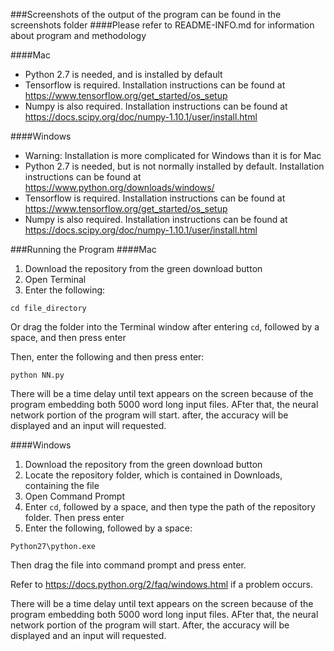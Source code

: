 ###Screenshots of the output of the program can be found in the screenshots folder
####Please refer to README-INFO.md for information about program and methodology

####Mac

* Python 2.7 is needed, and is installed by default
* Tensorflow is required. Installation instructions can be found at https://www.tensorflow.org/get_started/os_setup
* Numpy is also required. Installation instructions can be found at https://docs.scipy.org/doc/numpy-1.10.1/user/install.html

####Windows
* Warning: Installation is more complicated for Windows than it is for Mac
* Python 2.7 is needed, but is not normally installed by default. Installation instructions can be found at https://www.python.org/downloads/windows/
* Tensorflow is required. Installation instructions can be found at https://www.tensorflow.org/get_started/os_setup
* Numpy is also required. Installation instructions can be found at https://docs.scipy.org/doc/numpy-1.10.1/user/install.html

###Running the Program
####Mac
1. Download the repository from the green download button
2. Open Terminal
3. Enter the following:
```
cd file_directory
```
Or drag the folder into the Terminal window after entering `cd`, followed by a space, and then press enter

Then, enter the following and then press enter:

```
python NN.py
```
There will be a time delay until text appears on the screen because of the program embedding both 5000 word long input files. AFter that, the neural network portion of the program will start. after, the accuracy will be displayed and an input will requested.

####Windows
1. Download the repository from the green download button
3. Locate the repository folder, which is contained in Downloads, containing the file
2. Open Command Prompt
3. Enter `cd`, followed by a space, and then type the path of the repository folder. Then press enter
4. Enter the following, followed by a space:
```
Python27\python.exe 
```
Then drag the file into command prompt and press enter.

Refer to https://docs.python.org/2/faq/windows.html if a problem occurs.

There will be a time delay until text appears on the screen because of the program embedding both 5000 word long input files. AFter that, the neural network portion of the program will start. After, the accuracy will be displayed and an input will requested.






